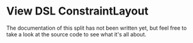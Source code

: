# View DSL ConstraintLayout

The documentation of this split has not been written yet, but feel free to
take a look at the source code to see what it's all about.
